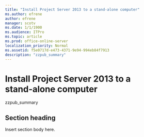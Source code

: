```yaml
---
title: "Install Project Server 2013 to a stand-alone computer"
ms.author: efrene
author: efrene
manager: scotv
ms.date: 1/1/1900
ms.audience: ITPro
ms.topic: article
ms.prod: office-online-server
localization_priority: Normal
ms.assetid: f5e0717d-e473-4371-9e94-994eb84f7913
description: "zzpub_summary"
---
```


# Install Project Server 2013 to a stand-alone computer
 
zzpub_summary
  
## Section heading

Insert section body here.
  


